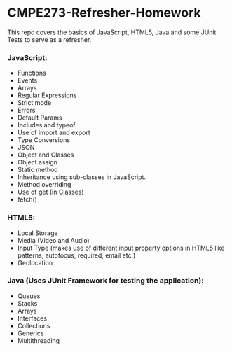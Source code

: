 # CMPE273-Refresher-Homework

This repo covers the basics of JavaScript, HTML5, Java and some JUnit Tests to serve as a refresher.

### JavaScript:
- Functions
- Events
- Arrays
- Regular Expressions
- Strict mode
- Errors
- Default Params
- Includes and typeof
- Use of import and export
- Type Conversions
- JSON
- Object and Classes
- Object.assign
- Static method
- Inheritance using sub-classes in JavaScript.
- Method overriding
- Use of get (In Classes)
- fetch()

### HTML5:
- Local Storage
- Media (Video and Audio)
- Input Type (makes use of different input property options in HTML5 like patterns, autofocus, required, email etc.)
- Geolocation

### Java (Uses JUnit Framework for testing the application):
- Queues
- Stacks
- Arrays
- Interfaces
- Collections
- Generics
- Multithreading
